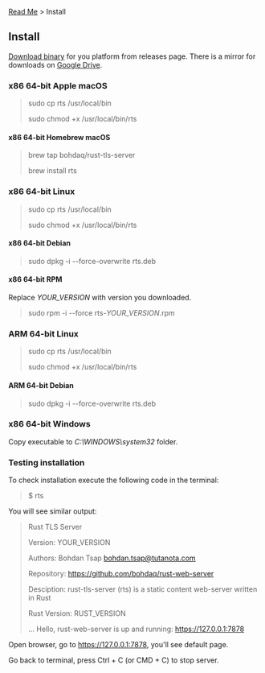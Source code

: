 [Read Me](README.md) > Install

## Install
[Download binary](https://github.com/bohdaq/rust-tls-server/releases) for you platform from releases page.
There is a mirror for downloads on [Google Drive](https://drive.google.com/drive/folders/1m0GyfvSaKROutjWeVLg23VBCbqZn7OkW?usp=share_link).
### x86 64-bit Apple macOS
> sudo cp rts /usr/local/bin
>
> sudo chmod +x /usr/local/bin/rts
#### x86 64-bit Homebrew macOS
> brew tap bohdaq/rust-tls-server
>
> brew install rts

### x86 64-bit Linux
> sudo cp rts /usr/local/bin
>
> sudo chmod +x /usr/local/bin/rts
#### x86 64-bit Debian
> sudo dpkg -i --force-overwrite rts.deb
#### x86 64-bit RPM
Replace _YOUR_VERSION_ with version you downloaded.
> sudo rpm -i --force rts-_YOUR_VERSION_.rpm

### ARM 64-bit Linux
> sudo cp rts /usr/local/bin
>
> sudo chmod +x /usr/local/bin/rts
#### ARM 64-bit Debian
> sudo dpkg -i --force-overwrite rts.deb

### x86 64-bit Windows
Copy executable to _C:\WINDOWS\system32_ folder.


### Testing installation
To check installation execute the following code in the terminal:

> $ rts

You will see similar output:

> Rust TLS Server
>
> Version:       YOUR_VERSION
>
> Authors:       Bohdan Tsap <bohdan.tsap@tutanota.com>
>
> Repository:    https://github.com/bohdaq/rust-web-server
>
> Desciption:    rust-tls-server (rts) is a static content web-server written in Rust
>
> Rust Version:  RUST_VERSION
> 
> ...
> Hello, rust-web-server is up and running: https://127.0.0.1:7878


Open browser, go to https://127.0.0.1:7878, you'll see default page.

Go back to terminal, press Ctrl + C (or CMD + C) to stop server.